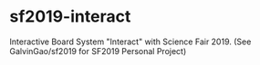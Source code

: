 # sf2019-interact
Interactive Board System "Interact" with Science Fair 2019. (See GalvinGao/sf2019 for SF2019 Personal Project)
